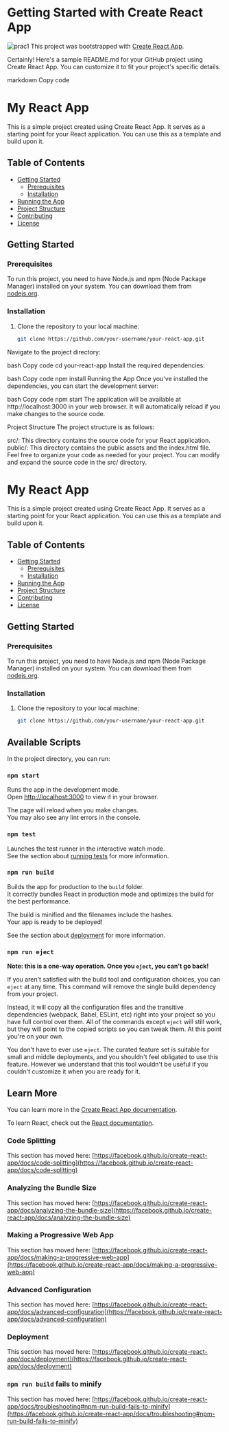 # Getting Started with Create React App
![prac1](https://github.com/abdudie/manufac/assets/107622271/6200b10d-f1a0-4af5-88cd-e1b715e4caee)
This project was bootstrapped with [Create React App](https://github.com/facebook/create-react-app).

Certainly! Here's a sample README.md for your GitHub project using Create React App. You can customize it to fit your project's specific details.

markdown
Copy code
# My React App

This is a simple project created using Create React App. It serves as a starting point for your React application. You can use this as a template and build upon it.

## Table of Contents

- [Getting Started](#getting-started)
  - [Prerequisites](#prerequisites)
  - [Installation](#installation)
- [Running the App](#running-the-app)
- [Project Structure](#project-structure)
- [Contributing](#contributing)
- [License](#license)

## Getting Started

### Prerequisites

To run this project, you need to have Node.js and npm (Node Package Manager) installed on your system. You can download them from [nodejs.org](https://nodejs.org/).

### Installation

1. Clone the repository to your local machine:

   ```bash
   git clone https://github.com/your-username/your-react-app.git
Navigate to the project directory:

bash
Copy code
cd your-react-app
Install the required dependencies:

bash
Copy code
npm install
Running the App
Once you've installed the dependencies, you can start the development server:

bash
Copy code
npm start
The application will be available at http://localhost:3000 in your web browser. It will automatically reload if you make changes to the source code.

Project Structure
The project structure is as follows:

src/: This directory contains the source code for your React application.
public/: This directory contains the public assets and the index.html file.
Feel free to organize your code as needed for your project. You can modify and expand the source code in the src/ directory.

# My React App

This is a simple project created using Create React App. It serves as a starting point for your React application. You can use this as a template and build upon it.

## Table of Contents

- [Getting Started](#getting-started)
  - [Prerequisites](#prerequisites)
  - [Installation](#installation)
- [Running the App](#running-the-app)
- [Project Structure](#project-structure)
- [Contributing](#contributing)
- [License](#license)

## Getting Started

### Prerequisites

To run this project, you need to have Node.js and npm (Node Package Manager) installed on your system. You can download them from [nodejs.org](https://nodejs.org/).

### Installation

1. Clone the repository to your local machine:

   ```bash
   git clone https://github.com/your-username/your-react-app.git

## Available Scripts

In the project directory, you can run:

### `npm start`

Runs the app in the development mode.\
Open [http://localhost:3000](http://localhost:3000) to view it in your browser.

The page will reload when you make changes.\
You may also see any lint errors in the console.

### `npm test`

Launches the test runner in the interactive watch mode.\
See the section about [running tests](https://facebook.github.io/create-react-app/docs/running-tests) for more information.

### `npm run build`

Builds the app for production to the `build` folder.\
It correctly bundles React in production mode and optimizes the build for the best performance.

The build is minified and the filenames include the hashes.\
Your app is ready to be deployed!

See the section about [deployment](https://facebook.github.io/create-react-app/docs/deployment) for more information.

### `npm run eject`

**Note: this is a one-way operation. Once you `eject`, you can't go back!**

If you aren't satisfied with the build tool and configuration choices, you can `eject` at any time. This command will remove the single build dependency from your project.

Instead, it will copy all the configuration files and the transitive dependencies (webpack, Babel, ESLint, etc) right into your project so you have full control over them. All of the commands except `eject` will still work, but they will point to the copied scripts so you can tweak them. At this point you're on your own.

You don't have to ever use `eject`. The curated feature set is suitable for small and middle deployments, and you shouldn't feel obligated to use this feature. However we understand that this tool wouldn't be useful if you couldn't customize it when you are ready for it.

## Learn More

You can learn more in the [Create React App documentation](https://facebook.github.io/create-react-app/docs/getting-started).

To learn React, check out the [React documentation](https://reactjs.org/).

### Code Splitting

This section has moved here: [https://facebook.github.io/create-react-app/docs/code-splitting](https://facebook.github.io/create-react-app/docs/code-splitting)

### Analyzing the Bundle Size

This section has moved here: [https://facebook.github.io/create-react-app/docs/analyzing-the-bundle-size](https://facebook.github.io/create-react-app/docs/analyzing-the-bundle-size)

### Making a Progressive Web App

This section has moved here: [https://facebook.github.io/create-react-app/docs/making-a-progressive-web-app](https://facebook.github.io/create-react-app/docs/making-a-progressive-web-app)

### Advanced Configuration

This section has moved here: [https://facebook.github.io/create-react-app/docs/advanced-configuration](https://facebook.github.io/create-react-app/docs/advanced-configuration)

### Deployment

This section has moved here: [https://facebook.github.io/create-react-app/docs/deployment](https://facebook.github.io/create-react-app/docs/deployment)

### `npm run build` fails to minify

This section has moved here: [https://facebook.github.io/create-react-app/docs/troubleshooting#npm-run-build-fails-to-minify](https://facebook.github.io/create-react-app/docs/troubleshooting#npm-run-build-fails-to-minify)
